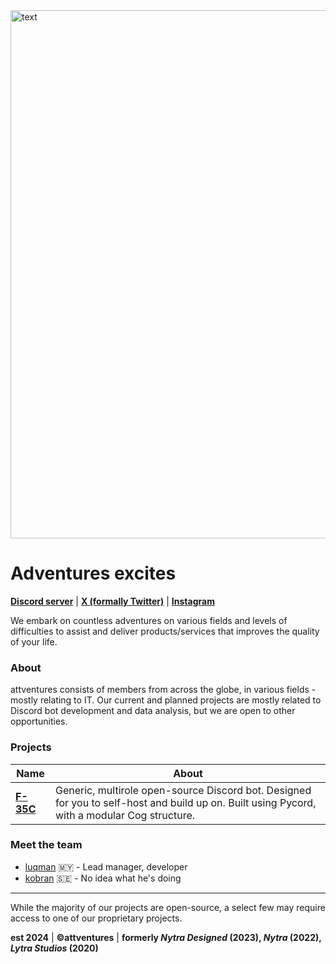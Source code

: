 <img width="845" alt="text" src="https://github.com/user-attachments/assets/7a901553-dc07-4cc8-844f-18a513ca3b4d">

# Adventures excites

**[Discord server](https://discord.gg/ESJZK8Dkfr)** | **[X (formally Twitter)](https://x.com/nytradesigned)** | **[Instagram](https://instagram.com/nytradesigned)**

We embark on countless adventures on various fields and levels of difficulties to assist and deliver products/services that improves the quality of your life.

### About

attventures consists of members from across the globe, in various fields - mostly relating to IT. Our current and planned projects are mostly related to Discord bot development and data analysis, but we are open to other opportunities.

### Projects

|Name|About|
|----|-----|
|[**F-35C**](https://github.com/attventures/F-35C)|Generic, multirole open-source Discord bot. Designed for you to self-host and build up on. Built using Pycord, with a modular Cog structure.

### Meet the team

* [luqman](https://github.com/luq-mn) 🇲🇾 - Lead manager, developer
* [kobran](https://github.com/KobranFK) 🇸🇪 - No idea what he's doing

----

While the majority of our projects are open-source, a select few may require access to one of our proprietary projects.

**est 2024** | **©attventures** | **formerly *Nytra Designed* (2023), *Nytra* (2022), *Lytra Studios* (2020)**
